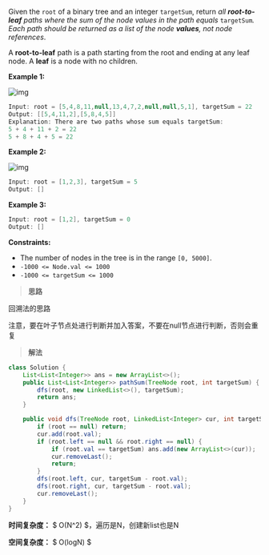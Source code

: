 Given the `root` of a binary tree and an integer `targetSum`, return *all **root-to-leaf** paths where the sum of the node values in the path equals* `targetSum`*. Each path should be returned as a list of the node **values**, not node references*.

A **root-to-leaf** path is a path starting from the root and ending at any leaf node. A **leaf** is a node with no children.

 

**Example 1:**

![img](https://assets.leetcode.com/uploads/2021/01/18/pathsumii1.jpg)

```java
Input: root = [5,4,8,11,null,13,4,7,2,null,null,5,1], targetSum = 22
Output: [[5,4,11,2],[5,8,4,5]]
Explanation: There are two paths whose sum equals targetSum:
5 + 4 + 11 + 2 = 22
5 + 8 + 4 + 5 = 22
```

**Example 2:**

![img](https://assets.leetcode.com/uploads/2021/01/18/pathsum2.jpg)

```java
Input: root = [1,2,3], targetSum = 5
Output: []
```

**Example 3:**

```java
Input: root = [1,2], targetSum = 0
Output: []
```

 

**Constraints:**

- The number of nodes in the tree is in the range `[0, 5000]`.
- `-1000 <= Node.val <= 1000`
- `-1000 <= targetSum <= 1000`



> **思路**

回溯法的思路

注意，要在叶子节点处进行判断并加入答案，不要在null节点进行判断，否则会重复



> **解法**

```java
class Solution {
    List<List<Integer>> ans = new ArrayList<>();
    public List<List<Integer>> pathSum(TreeNode root, int targetSum) {
        dfs(root, new LinkedList<>(), targetSum);
        return ans;
    }

    public void dfs(TreeNode root, LinkedList<Integer> cur, int targetSum) {
        if (root == null) return;
        cur.add(root.val);
        if (root.left == null && root.right == null) {
            if (root.val == targetSum) ans.add(new ArrayList<>(cur));
            cur.removeLast();
            return;
        }
        dfs(root.left, cur, targetSum - root.val);
        dfs(root.right, cur, targetSum - root.val);
        cur.removeLast();
    }
}
```

**时间复杂度：** $ O(N^2) $，遍历是N，创建新list也是N

**空间复杂度：** $ O(logN) $